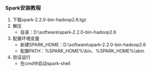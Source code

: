 ### Spark安装教程

1. 下载spark-2.2.0-bin-hadoop2.6.tgz
2. 解压
   - 目录：D:\software\spark-2.2.0-bin-hadoop2.6
3. 配置环境变量
   - 新建SPARK_HOME：D:\software\spark-2.2.0-bin-hadoop2.6
   - 配置PATH：%SPARK_HOME%\bin、%SPARK_HOME%\sbin
4. 验证运行
   - 在cmd中启动spark-shell

